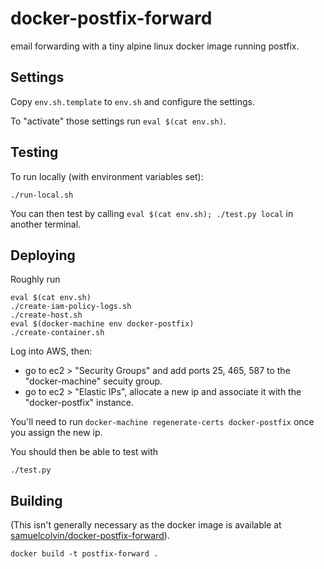 # docker-postfix-forward

email forwarding with a tiny alpine linux docker image running postfix.

## Settings

Copy `env.sh.template` to `env.sh` and configure the settings.

To "activate" those settings run `eval $(cat env.sh)`.

## Testing

To run locally (with environment variables set):

    ./run-local.sh

You can then test by calling `eval $(cat env.sh); ./test.py local` in another terminal.

## Deploying

Roughly run

    eval $(cat env.sh)
    ./create-iam-policy-logs.sh
    ./create-host.sh
    eval $(docker-machine env docker-postfix)
    ./create-container.sh

Log into AWS, then:
* go to ec2 > "Security Groups" and add ports 25, 465, 587 to the "docker-machine" secuity group.
* go to ec2 > "Elastic IPs", allocate a new ip and associate it with the "docker-postfix" instance.

You'll need to run `docker-machine regenerate-certs docker-postfix` once you assign the new ip.

You should then be able to test with

    ./test.py

## Building

(This isn't generally necessary as the docker image is available at 
[samuelcolvin/docker-postfix-forward](https://hub.docker.com/r/samuelcolvin/docker-postfix-forward/)).

    docker build -t postfix-forward .
